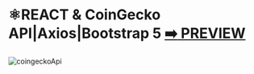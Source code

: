 
# ⚛️REACT & CoinGecko API|Axios|Bootstrap 5 [:arrow_right: PREVIEW](https://erik161.github.io/React-CoinGecko-API-Crypto-Prices/) 


![coingeckoApi](https://user-images.githubusercontent.com/26189854/172531441-21cc94fb-4d00-4c69-b982-07cd68a1765b.gif)


